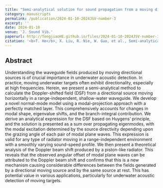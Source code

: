 ```yaml
---
title: "Semi-analytical solution for sound propagation from a moving directional source in a shallow-water waveguide"
category: manuscripts
permalink: /publication/2024-01-10-2024JSV-number-3
excerpt: ''
date: 2024-01-10
venue: 'J. Sound Vib.'
paperurl: http://TengjiaoHE.github.io/files/2024-01-10-2024JSV-number-3.pdf
citation: '<b>T. He</b>, X. Liu, R. Nie, W. Guo, et al., Semi-analytical solution for sound propagation from a moving directional source in a shallow-water waveguide, <i>J. Sound Vib.</i>, 576(35):118259 (2024) (https://10.1016/j.jsv.2024.118259)'
---
```


## Abstract

Understanding the waveguide fields produced by moving directional sources is of crucial importance in underwater acoustic detection. In practice, moving underwater targets often exhibit directionality, especially at high frequencies. Herein, we present a semi-analytical method to calculate the Doppler-shifted field (DSF) from a directional source moving horizontally in a range-independent, shallow-water waveguide. We develop a novel normal-mode model using a modal-projection approach with a perfectly matched layer. This comprehensively accounts for changes in modal shape, eigenvalue shifts, and the branch-integral contribution. We derive an analytical expression for the DSF based on Huygens’ principle, and the solution is presented as a sum over propagating eigenmodes, with the modal excitation determined by the source directivity depending upon the grazing angle of each pair of modal plane waves. This expression is valid for any type of radiator moving in a range-independent environment with a smoothly varying sound-speed profile. We then present a theoretical analysis of the Doppler beam shift produced by a piston-like radiator. This reveals that the observed angular offset of modal plane waves can be attributed to the Doppler beam shift and confirms that this is a new mechanism causing considerable differences between the fields generated by a directional moving source and by the same source at rest. This has potential value in various applications, particularly for underwater acoustic detection of moving targets.


